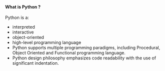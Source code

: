 #### What is Python ?

Python is a: 
  - interpreted 
  - interactive 
  - object-oriented 
  - high-level programming language
  - Python supports multiple programming paradigms, including Procedural, Object Oriented and Functional programming language. 
  - Python design philosophy emphasizes code readability with the use of significant indentation.
  
